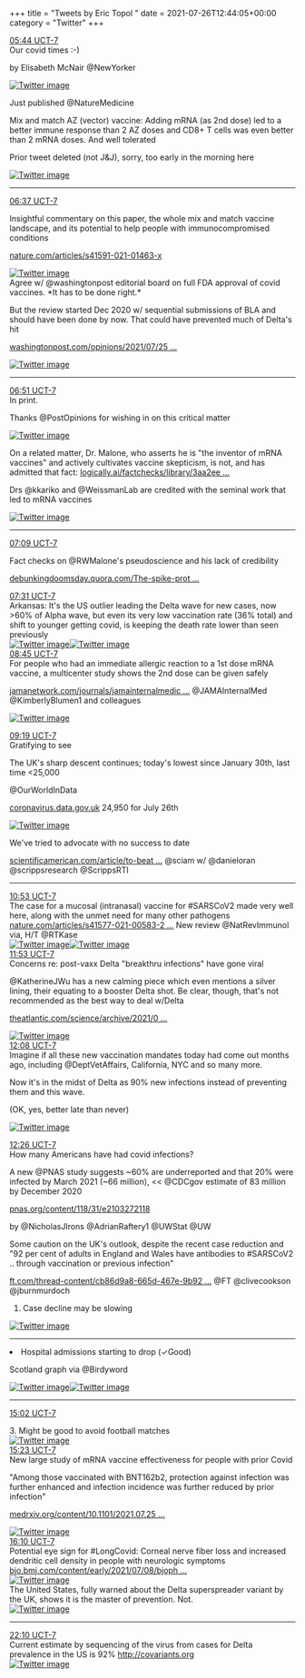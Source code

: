 +++
title = "Tweets by Eric Topol " 
date = 2021-07-26T12:44:05+00:00
category = "Twitter"
+++
<div class="tweet"> 
<div class="profile"> 
<a href="https://twitter.com/erictopol/status/1419639661933195267" target="_blank" rel="noreferer">05:44 UCT-7</a> 
</div> 
<div class="content"> 
Our covid times :-)

by Elisabeth McNair @NewYorker </div> 
<a href="/twitter/erictopol/images/E7OSCD6VoAUT2Qr.png"  ><img src="/twitter/erictopol/images/E7OSCD6VoAUT2Qr.png" alt="Twitter image" ></img></a></div> 
<div class="thread"> 
<div class="thread-content"> 
Just published  @NatureMedicine

Mix and match AZ (vector) vaccine: Adding mRNA (as 2nd dose) led to a better immune response than 2 AZ doses and CD8+ T cells was even better than 2 mRNA doses. And well tolerated

Prior tweet deleted (not J&amp;J), sorry, too early in the morning here </div> 
<a href="/twitter/erictopol/images/E7OTOhdVoAcXQiq.jpg"  ><img src="/twitter/erictopol/images/E7OTOhdVoAcXQiq.jpg" alt="Twitter image" ></img></a><hr><div class="profile"> 
<a href="https://twitter.com/erictopol/status/1419653159971000320" target="_blank" rel="noreferer">06:37 UCT-7</a> 
</div> 
<div class="content"> 
Insightful commentary on this paper, the whole mix and match vaccine landscape, and its potential to help people with immunocompromised conditions

<a href="https://www.nature.com/articles/s41591-021-01463-x" target="_blank" rel="noreferer">nature.com/articles/s41591-021-01463-x</a> 
 </div> 
<a href="/twitter/erictopol/images/E7Oej5vVcAI8q0p.jpg"  ><img src="/twitter/erictopol/images/E7Oej5vVcAI8q0p.jpg" alt="Twitter image" ></img></a></div> 
<div class="thread"> 
<div class="thread-content"> 
Agree w/ @washingtonpost editorial board on full FDA approval of covid vaccines. *It has to be done right.* 

But the review started Dec 2020 w/ sequential submissions of BLA and should have been done by now. That could have prevented much of Delta's hit

<a href="https://www.washingtonpost.com/opinions/2021/07/25/fda-must-sprint-not-stumble-approving-covid-19-vaccines/" target="_blank" rel="noreferer">washingtonpost.com/opinions/2021/07/25 ...</a> 
 </div> 
<a href="/twitter/erictopol/images/E7J6z3RVcAcAa8C.jpg"  ><img src="/twitter/erictopol/images/E7J6z3RVcAcAa8C.jpg" alt="Twitter image" ></img></a><hr><div class="profile"> 
<a href="https://twitter.com/erictopol/status/1419656684276834308" target="_blank" rel="noreferer">06:51 UCT-7</a> 
</div> 
<div class="content"> 
In print. 

Thanks @PostOpinions for wishing in on this critical matter </div> 
<a href="/twitter/erictopol/images/E7Oh7VSUUAYQb4H.jpg"  ><img src="/twitter/erictopol/images/E7Oh7VSUUAYQb4H.jpg" alt="Twitter image" ></img></a></div> 
<div class="thread"> 
<div class="thread-content"> 
On a related matter, Dr. Malone, who asserts he is "the inventor of mRNA vaccines" and actively cultivates vaccine skepticism, is not, and has admitted that fact: <a href="https://www.logically.ai/factchecks/library/3aa2eefd" target="_blank" rel="noreferer">logically.ai/factchecks/library/3aa2ee ...</a> 


Drs @kkariko and @WeissmanLab are credited with the seminal work that led to mRNA vaccines </div> 
<a href="/twitter/erictopol/images/E7GFTdZUUAIBbCU.jpg"  ><img src="/twitter/erictopol/images/E7GFTdZUUAIBbCU.jpg" alt="Twitter image" ></img></a><hr><div class="profile"> 
<a href="https://twitter.com/erictopol/status/1419661167568453632" target="_blank" rel="noreferer">07:09 UCT-7</a> 
</div> 
<div class="content"> 
Fact checks on @RWMalone's pseudoscience and his lack of credibility

<a href="https://debunkingdoomsday.quora.com/The-spike-proteins-in-vaccines-are-harmless-they-are-not-cytotoxic-infodemic-post-by-Robert-Malone-who-claims-to-be" target="_blank" rel="noreferer">debunkingdoomsday.quora.com/The-spike-prot ...</a> 
</div> 
</div> 
<div class="tweet"> 
<div class="profile"> 
<a href="https://twitter.com/erictopol/status/1419666600085524483" target="_blank" rel="noreferer">07:31 UCT-7</a> 
</div> 
<div class="content"> 
Arkansas: It's the US outlier leading the Delta wave for new cases, now &gt;60% of Alpha wave, but even its very low vaccination rate (36% total) and shift to younger getting covid, is keeping the death rate lower than seen previously </div> 
<a href="/twitter/erictopol/images/E7OpldVUcAAK_KH.jpg"  ><img src="/twitter/erictopol/images/E7OpldVUcAAK_KH.jpg" alt="Twitter image" ></img></a><a href="/twitter/erictopol/images/E7OqWsAUUAkz5Ag.jpg"  ><img src="/twitter/erictopol/images/E7OqWsAUUAkz5Ag.jpg" alt="Twitter image" ></img></a></div> 
<div class="tweet"> 
<div class="profile"> 
<a href="https://twitter.com/erictopol/status/1419685199802093571" target="_blank" rel="noreferer">08:45 UCT-7</a> 
</div> 
<div class="content"> 
For people who had an immediate allergic reaction to a 1st dose mRNA vaccine, a multicenter study shows the 2nd dose can be given safely

<a href="https://jamanetwork.com/journals/jamainternalmedicine/fullarticle/2782348" target="_blank" rel="noreferer">jamanetwork.com/journals/jamainternalmedic ...</a> 
 @JAMAInternalMed @KimberlyBlumen1 and colleagues </div> 
<a href="/twitter/erictopol/images/E7O7m5pVkAMgXvh.jpg"  ><img src="/twitter/erictopol/images/E7O7m5pVkAMgXvh.jpg" alt="Twitter image" ></img></a></div> 
<div class="tweet"> 
<div class="profile"> 
<a href="https://twitter.com/erictopol/status/1419693780802805763" target="_blank" rel="noreferer">09:19 UCT-7</a> 
</div> 
<div class="content"> 
Gratifying to see

The UK's sharp descent continues; today's lowest since January 30th, last time &lt;25,000

@OurWorldInData 

<a href="https://coronavirus.data.gov.uk" target="_blank" rel="noreferer">coronavirus.data.gov.uk</a> 
  24,950 for July 26th </div> 
<a href="/twitter/erictopol/images/E7PDt7CVoAE-vwF.jpg"  ><img src="/twitter/erictopol/images/E7PDt7CVoAE-vwF.jpg" alt="Twitter image" ></img></a></div> 
<div class="thread"> 
<div class="thread-content"> 
We've tried to advocate with no success to date

<a href="https://www.scientificamerican.com/article/to-beat-covid-we-may-need-a-good-shot-in-the-nose/" target="_blank" rel="noreferer">scientificamerican.com/article/to-beat ...</a> 
 @sciam w/ @danieloran @scrippsresearch @ScrippsRTI</div> 
<hr><div class="profile"> 
<a href="https://twitter.com/erictopol/status/1419717402812567560" target="_blank" rel="noreferer">10:53 UCT-7</a> 
</div> 
<div class="content"> 
The case for a mucosal (intranasal) vaccine for #SARSCoV2 made very well here, along with the unmet need for many other pathogens <a href="https://www.nature.com/articles/s41577-021-00583-2?utm_source=dlvr.it&utm_medium=twitter" target="_blank" rel="noreferer">nature.com/articles/s41577-021-00583-2 ...</a> 
 New review @NatRevImmunol via, H/T @RTKase </div> 
<a href="/twitter/erictopol/images/E7PYlwBUUAEKUh6.jpg"  ><img src="/twitter/erictopol/images/E7PYlwBUUAEKUh6.jpg" alt="Twitter image" ></img></a><a href="/twitter/erictopol/images/E7PYnVfVUAURpc9.jpg"  ><img src="/twitter/erictopol/images/E7PYnVfVUAURpc9.jpg" alt="Twitter image" ></img></a></div> 
<div class="tweet"> 
<div class="profile"> 
<a href="https://twitter.com/erictopol/status/1419732740866396168" target="_blank" rel="noreferer">11:53 UCT-7</a> 
</div> 
<div class="content"> 
Concerns re: post-vaxx Delta "breakthru infections" have gone viral

@KatherineJWu has a new calming piece which even mentions a silver lining, their equating to a booster Delta shot. Be clear, though, that's not recommended as the best way to deal w/Delta 

<a href="https://www.theatlantic.com/science/archive/2021/07/anatomy-of-a-vaccine-breakthrough/619562/" target="_blank" rel="noreferer">theatlantic.com/science/archive/2021/0 ...</a> 
 </div> 
<a href="/twitter/erictopol/images/E7PmOAEVoAErrML.jpg"  ><img src="/twitter/erictopol/images/E7PmOAEVoAErrML.jpg" alt="Twitter image" ></img></a></div> 
<div class="tweet"> 
<div class="profile"> 
<a href="https://twitter.com/erictopol/status/1419736454062739457" target="_blank" rel="noreferer">12:08 UCT-7</a> 
</div> 
<div class="content"> 
Imagine if all these new vaccination mandates today had come out months ago, including @DeptVetAffairs, California, NYC and so many more. 

Now it's in the midst of Delta as 90% new infections instead of preventing them and this wave.

(OK, yes, better late than never) </div> 
<a href="/twitter/erictopol/images/E7Pqs1UVEBIesrb.jpg"  ><img src="/twitter/erictopol/images/E7Pqs1UVEBIesrb.jpg" alt="Twitter image" ></img></a></div> 
<div class="tweet"> 
<div class="profile"> 
<a href="https://twitter.com/erictopol/status/1419741030614585345" target="_blank" rel="noreferer">12:26 UCT-7</a> 
</div> 
<div class="content"> 
How many Americans have had covid infections?

A new @PNAS study suggests ~60% are underreported and that 20% were infected by March 2021 (~66 million), &lt;&lt; @CDCgov estimate of 83 million by December 2020

<a href="https://www.pnas.org/content/118/31/e2103272118" target="_blank" rel="noreferer">pnas.org/content/118/31/e2103272118</a> 


by @NicholasJIrons @AdrianRaftery1 @UWStat @UW</div> 
</div> 
<div class="thread"> 
<div class="thread-content"> 
Some caution on the UK's outlook, despite the recent case reduction and "92 per cent of adults in England and Wales have antibodies to #SARSCoV2  .. through vaccination or previous infection"

<a href="https://www.ft.com/thread-content/cb86d9a8-665d-467e-9b92-4b80e905060c" target="_blank" rel="noreferer">ft.com/thread-content/cb86d9a8-665d-467e-9b92 ...</a> 
 @FT @clivecookson  @jburnmurdoch 

1. Case decline may be slowing </div> 
<a href="/twitter/erictopol/images/E7QPNnTVcB0VmTv.jpg"  ><img src="/twitter/erictopol/images/E7QPNnTVcB0VmTv.jpg" alt="Twitter image" ></img></a><hr><div class="thread-content"> 
2. Hospital admissions starting to drop (✓Good)

Scotland graph via @Birdyword </div> 
<a href="/twitter/erictopol/images/E7QRK9gVcBw0cb-.jpg"  ><img src="/twitter/erictopol/images/E7QRK9gVcBw0cb-.jpg" alt="Twitter image" ></img></a><a href="/twitter/erictopol/images/E7QRlbnVEAAXoTL.png"  ><img src="/twitter/erictopol/images/E7QRlbnVEAAXoTL.png" alt="Twitter image" ></img></a><hr><div class="profile"> 
<a href="https://twitter.com/erictopol/status/1419780285827215371" target="_blank" rel="noreferer">15:02 UCT-7</a> 
</div> 
<div class="content"> 
3. Might be good to avoid football matches </div> 
<a href="/twitter/erictopol/images/E7QRx5aVcCEzA63.jpg"  ><img src="/twitter/erictopol/images/E7QRx5aVcCEzA63.jpg" alt="Twitter image" ></img></a></div> 
<div class="tweet"> 
<div class="profile"> 
<a href="https://twitter.com/erictopol/status/1419785348284960770" target="_blank" rel="noreferer">15:23 UCT-7</a> 
</div> 
<div class="content"> 
New large study of mRNA vaccine effectiveness for people with prior Covid

"Among those vaccinated with BNT162b2, protection against infection was further enhanced and infection incidence was further reduced by prior infection"

<a href="https://www.medrxiv.org/content/10.1101/2021.07.25.21261093v1.full.pdf" target="_blank" rel="noreferer">medrxiv.org/content/10.1101/2021.07.25 ...</a> 
 </div> 
<a href="/twitter/erictopol/images/E7QW-86VIAIJdlP.jpg"  ><img src="/twitter/erictopol/images/E7QW-86VIAIJdlP.jpg" alt="Twitter image" ></img></a></div> 
<div class="tweet"> 
<div class="profile"> 
<a href="https://twitter.com/erictopol/status/1419797201564225537" target="_blank" rel="noreferer">16:10 UCT-7</a> 
</div> 
<div class="content"> 
Potential eye sign for #LongCovid: Corneal nerve fiber loss and increased dendritic cell density in people with neurologic symptoms <a href="https://bjo.bmj.com/content/early/2021/07/08/bjophthalmol-2021-319450" target="_blank" rel="noreferer">bjo.bmj.com/content/early/2021/07/08/bjoph ...</a> 
 </div> 
<a href="/twitter/erictopol/images/E7Qh-h_VgAQ_26M.jpg"  ><img src="/twitter/erictopol/images/E7Qh-h_VgAQ_26M.jpg" alt="Twitter image" ></img></a></div> 
<div class="thread"> 
<div class="thread-content"> 
The United States, fully warned about the Delta superspreader variant by the UK, shows it is the master of prevention. Not. </div> 
<a href="/twitter/erictopol/images/E7RvQbPUUAYfoHi.jpg"  ><img src="/twitter/erictopol/images/E7RvQbPUUAYfoHi.jpg" alt="Twitter image" ></img></a><hr><div class="profile"> 
<a href="https://twitter.com/erictopol/status/1419887785205370883" target="_blank" rel="noreferer">22:10 UCT-7</a> 
</div> 
<div class="content"> 
Current estimate by sequencing of the virus from cases for Delta prevalence in the US is 92% <a href="http://covariants.org" target="_blank" rel="noreferer">http://covariants.org</a> 
 </div> 
<a href="/twitter/erictopol/images/E7R0I2HVoAA2av1.jpg"  ><img src="/twitter/erictopol/images/E7R0I2HVoAA2av1.jpg" alt="Twitter image" ></img></a></div> 


